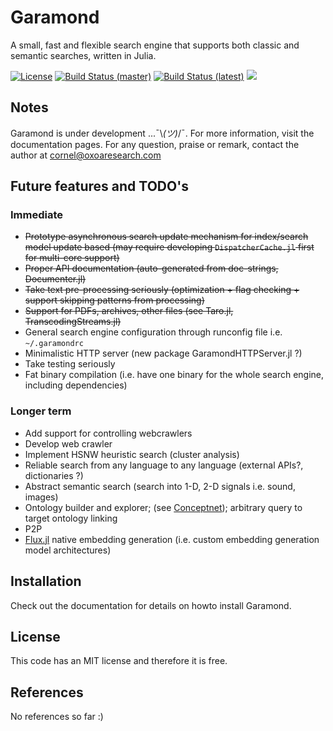 # Garamond

A small, fast and flexible search engine that supports both classic and semantic searches, written in Julia.

[![License](http://img.shields.io/badge/license-MIT-brightgreen.svg?style=flat)](LICENSE.md) 
[![Build Status (master)](https://travis-ci.com/zgornel/Garamond.jl.svg?token=8HcgFtAjpxwpdXiu8Fon&branch=master)](https://travis-ci.com/zgornel/Garamond.jl)
[![Build Status (latest)](https://travis-ci.com/zgornel/Garamond.jl.svg?token=8HcgFtAjpxwpdXiu8Fon&branch=latest)](https://travis-ci.com/zgornel/Garamond.jl)
[![](https://img.shields.io/badge/docs-dev-blue.svg)](https://zgornel.github.io/Garamond.jl/dev)


## Notes
Garamond is under development ...¯\\_(ツ)_/¯. For more information, visit the documentation pages. For any question, praise or remark, contact the author at cornel@oxoaresearch.com


## Future features and TODO's

### Immediate
- ~~Prototype asynchronous search update mechanism for index/search model update based (may require developing `DispatcherCache.jl` first for multi-core support)~~
- ~~Proper API documentation (auto-generated from doc-strings, Documenter.jl)~~
- ~~Take text pre-processing seriously (optimization + flag checking + support skipping patterns from processing)~~
- ~~Support for PDFs, archives, other files (see Taro.jl, TranscodingStreams.jl)~~
- General search engine configuration through runconfig file i.e. `~/.garamondrc`
- Minimalistic HTTP server (new package GaramondHTTPServer.jl ?)
- Take testing seriously
- Fat binary compilation (i.e. have one binary for the whole search engine, including dependencies)

### Longer term
- Add support for controlling webcrawlers
- Develop web crawler
- Implement HSNW heuristic search (cluster analysis)
- Reliable search from any language to any language (external APIs?, dictionaries ?)
- Abstract semantic search (search into 1-D, 2-D signals i.e. sound, images)
- Ontology builder and explorer; (see [Conceptnet](https://github.com/commonsense/conceptnet5)); arbitrary query to target ontology linking
- P2P
- [Flux.jl](https://github.com/FluxML/Flux.jl) native embedding generation (i.e. custom embedding generation model architectures)


## Installation
Check out the documentation for details on howto install Garamond.


## License
This code has an MIT license and therefore it is free.


## References
No references so far :)
